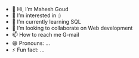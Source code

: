 - 👋 Hi, I’m Mahesh Goud
- 👀 I’m interested in :)
- 🌱 I’m currently learning SQL
- 💞️ I’m looking to collaborate on Web development
- 📫 How to reach me G-mail
- 😄 Pronouns: ...
- ⚡ Fun fact: ...

<!---
Maheshgoud6181/Maheshgoud6181 is a ✨ special ✨ repository because its `README.md` (this file) appears on your GitHub profile.
You can click the Preview link to take a look at your changes.
--->
